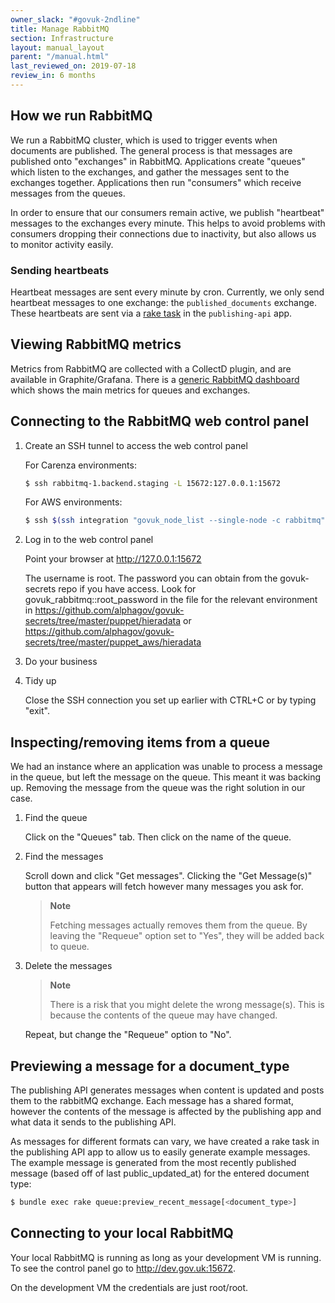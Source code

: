 ```yaml
---
owner_slack: "#govuk-2ndline"
title: Manage RabbitMQ
section: Infrastructure
layout: manual_layout
parent: "/manual.html"
last_reviewed_on: 2019-07-18
review_in: 6 months
---
```


## How we run RabbitMQ

We run a RabbitMQ cluster, which is used to trigger events when
documents are published. The general process is that messages are
published onto "exchanges" in RabbitMQ. Applications create "queues"
which listen to the exchanges, and gather the messages sent to the
exchanges together. Applications then run "consumers" which receive
messages from the queues.

In order to ensure that our consumers remain active, we publish
"heartbeat" messages to the exchanges every minute. This helps to avoid
problems with consumers dropping their connections due to inactivity,
but also allows us to monitor activity easily.

### Sending heartbeats

Heartbeat messages are sent every minute by cron. Currently, we only
send heartbeat messages to one exchange: the `published_documents`
exchange. These heartbeats are sent via a [rake task][heartbeat_rake_task]
in the `publishing-api` app.

[heartbeat_rake_task]: https://github.com/alphagov/publishing-api/blob/012cb3f1ceb3b18e7059a367cc4030aa0763afb4/lib/tasks/heartbeat_messages.rake

## Viewing RabbitMQ metrics

Metrics from RabbitMQ are collected with a CollectD plugin, and are
available in Graphite/Grafana. There is a [generic RabbitMQ
dashboard][rabbitmq-dashboard] which shows the main metrics for queues
and exchanges.

[rabbitmq-dashboard]: https://grafana.publishing.service.gov.uk/dashboard/file/rabbitmq.json

## Connecting to the RabbitMQ web control panel

1.  Create an SSH tunnel to access the web control panel

    For Carenza environments:

    ```bash
    $ ssh rabbitmq-1.backend.staging -L 15672:127.0.0.1:15672
    ```

    For AWS environments:

    ```bash
    $ ssh $(ssh integration "govuk_node_list --single-node -c rabbitmq").integration -CNL 15672:127.0.0.1:15672
    ```

2.  Log in to the web control panel

    Point your browser at <http://127.0.0.1:15672>

    The username is root. The password you can obtain from the govuk-secrets
    repo if you have access. Look for govuk\_rabbitmq::root\_password in the file for the
    relevant environment in
    <https://github.com/alphagov/govuk-secrets/tree/master/puppet/hieradata> or <https://github.com/alphagov/govuk-secrets/tree/master/puppet_aws/hieradata>

3.  Do your business
4.  Tidy up

    Close the SSH connection you set up earlier with CTRL+C or by typing
    "exit".

## Inspecting/removing items from a queue

We had an instance where an application was unable to process a message
in the queue, but left the message on the queue. This meant it was
backing up. Removing the message from the queue was the right solution
in our case.

1.  Find the queue

    Click on the "Queues" tab. Then click on the name of the queue.

2.  Find the messages

    Scroll down and click "Get messages". Clicking the "Get Message(s)"
    button that appears will fetch however many messages you ask for.

    > **Note**
    >
    > Fetching messages actually removes them from the queue. By leaving
    the "Requeue" option set to "Yes", they will be added back to queue.

3.  Delete the messages

    > **Note**
    >
    > There is a risk that you might delete the wrong message(s). This
    > is because the contents of the queue may have changed.

    Repeat, but change the "Requeue" option to "No".

## Previewing a message for a document_type

The publishing API generates messages when content is updated and posts them
to the rabbitMQ exchange. Each message has a shared format, however the contents
of the message is affected by the publishing app and what data it sends to the
publishing API.

As messages for different formats can vary, we have created a rake task in the
publishing API app to allow us to easily generate example messages. The example
message is generated from the most recently published message (based off of
last public_updated_at) for the entered document type:

```bash
$ bundle exec rake queue:preview_recent_message[<document_type>]
```

## Connecting to your local RabbitMQ

Your local RabbitMQ is running as long as your development VM is running.
To see the control panel go to <http://dev.gov.uk:15672>.

On the development VM the credentials are just root/root.

